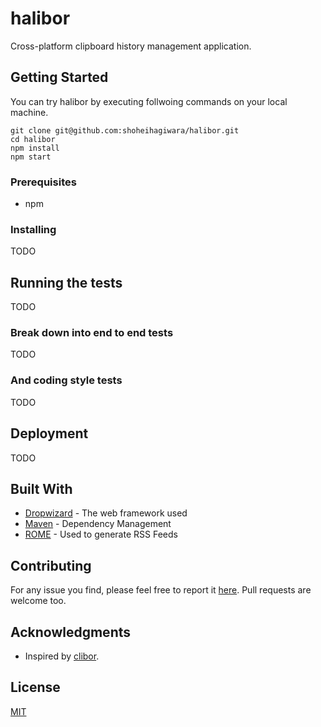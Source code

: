 # halibor

Cross-platform clipboard history management application.

## Getting Started

You can try halibor by executing follwoing commands on your local machine.

```shell
git clone git@github.com:shoheihagiwara/halibor.git
cd halibor
npm install
npm start
```

### Prerequisites

- npm

### Installing

TODO

## Running the tests

TODO

### Break down into end to end tests

TODO

### And coding style tests

TODO

## Deployment

TODO

## Built With

* [Dropwizard](http://www.dropwizard.io/1.0.2/docs/) - The web framework used
* [Maven](https://maven.apache.org/) - Dependency Management
* [ROME](https://rometools.github.io/rome/) - Used to generate RSS Feeds

## Contributing

For any issue you find, please feel free to report it [here](https://github.com/shoheihagiwara/halibor/issues).
Pull requests are welcome too.

## Acknowledgments

* Inspired by [clibor](https://chigusa-web.com/).

## License
[MIT](https://choosealicense.com/licenses/mit/)